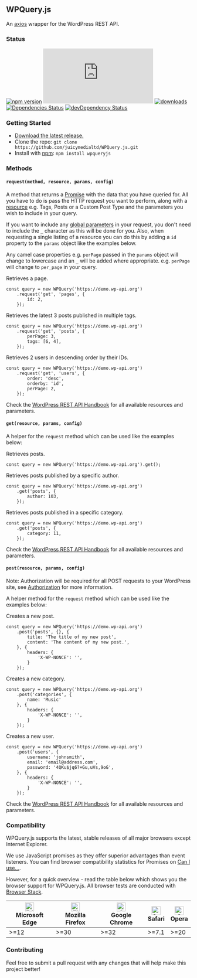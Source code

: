 ## WPQuery.js

An [axios](https://github.com/axios/axios) wrapper for the WordPress REST API.

### Status

[![npm version](https://img.shields.io/npm/v/wpqueryjs.svg)](https://npmjs.com/package/wpqueryjs)
[![JS gzip size](https://img.badgesize.io/juicymedialtd/WPQuery.js/master/dist/WPQuery.min.js?compression=gzip&label=JS+gzip+size)](https://github.com/juicymedialtd/WPQuery.js/tree/master/dist/WPQuery.min.js)
[![downloads](https://img.shields.io/npm/dm/wpqueryjs.svg)](https://npmjs.com/package/wpqueryjs)
[![Dependencies Status](https://david-dm.org/juicymedialtd/WPQuery.js/status.svg)](https://david-dm.org/juicymedialtd/WPQuery.js)
[![devDependency Status](https://david-dm.org/juicymedialtd/WPQuery.js/dev-status.svg)](https://david-dm.org/juicymedialtd/WPQuery.js?type=dev)

### Getting Started

* [Download the latest release.](https://github.com/juicymedialtd/WPQuery.js/releases/download/v1.0.2/WPQuery-1.0.2.zip)
* Clone the repo: `git clone https://github.com/juicymedialtd/WPQuery.js.git`
* Install with [npm](https://www.npmjs.com/): `npm install wpqueryjs`

### Methods

#### `request(method, resource, params, config)`

A method that returns a [Promise](https://developer.mozilla.org/en-US/docs/Web/JavaScript/Reference/Global_Objects/Promise) with the data that you have queried for. All you have to do is pass the HTTP request you want to perform, along with a [resource](https://developer.wordpress.org/rest-api/reference/) e.g. Tags, Posts or a Custom Post Type and the parameters you wish to include in your query.

If you want to include any [global parameters](https://developer.wordpress.org/rest-api/using-the-rest-api/global-parameters/) in your request, you don't need to include the `_` character as this will be done for you. Also, when requesting a single listing of a resource you can do this by adding a `id` property to the `params` object like the examples below.

Any camel case properties e.g. `perPage` passed in the `params` object will change to lowercase and an `_` will be added where appropriate. e.g. `perPage` will change to `per_page` in your query.

Retrieves a page.
```
const query = new WPQuery('https://demo.wp-api.org')
    .request('get', 'pages', {
        id: 2,
    });
```

Retrieves the latest 3 posts published in multiple tags.
```
const query = new WPQuery('https://demo.wp-api.org')
    .request('get', 'posts', {
        perPage: 3,
        tags: [6, 4],
    });
```

Retrieves 2 users in descending order by their IDs.

```
const query = new WPQuery('https://demo.wp-api.org')
    .request('get', 'users', {
        order: 'desc',
        orderby: 'id',
        perPage: 2,
    });
```

Check the [WordPress REST API Handbook](https://developer.wordpress.org/rest-api/reference/) for all available resources and parameters.

#### `get(resource, params, config)`

A helper for the `request` method which can be used like the examples below:

Retrieves posts.
```
const query = new WPQuery('https://demo.wp-api.org').get();
```

Retrieves posts published by a specific author.
```
const query = new WPQuery('https://demo.wp-api.org')
    .get('posts', {
        author: 103,
    });
```

Retrieves posts published in a specific category.
```
const query = new WPQuery('https://demo.wp-api.org')
    .get('posts', {
        category: 11,
    });
```

Check the [WordPress REST API Handbook](https://developer.wordpress.org/rest-api/reference/) for all available resources and parameters.

#### `post(resource, params, config)`

Note: Authorization will be required for all POST requests to your WordPress site, see [Authorization](https://developer.wordpress.org/rest-api/using-the-rest-api/authentication/) for more information.

A helper method for the `request` method which can be used like the examples below:

Creates a new post.
```
const query = new WPQuery('https://demo.wp-api.org')
    .post('posts', {}, {
        title: 'The title of my new post',
        content: 'The content of my new post.',
    }, {
        headers: {
            'X-WP-NONCE': '',
        }
    });
```

Creates a new category.
```
const query = new WPQuery('https://demo.wp-api.org')
    .post('categories', {
        name: 'Music'
    }, {
        headers: {
            'X-WP-NONCE': '',
        }
    });
```

Creates a new user.
```
const query = new WPQuery('https://demo.wp-api.org')
    .post('users', {
        username: 'johnsmith',
        email: 'email@address.com',
        password: '4QKu$jq6?+Gu,uVs,9oG',
    }, {
        headers: {
            'X-WP-NONCE': '',
        }
    });
```

Check the [WordPress REST API Handbook](https://developer.wordpress.org/rest-api/reference/) for all available resources and parameters.

### Compatibility

WPQuery.js supports the latest, stable releases of all major browsers except Internet Explorer.

We use JavaScript promises as they offer superior advantages than event listeners. You can find browser compatibility statistics for Promises on [Can I use...](https://caniuse.com).

However, for a quick overview - read the table below which shows you the browser support for WPQuery.js. All browser tests are conducted with [Browser Stack](https://browserstack.com).

| [<img src="https://raw.githubusercontent.com/alrra/browser-logos/master/src/edge/edge_48x48.png" alt="Edge" width="24px" height="24px" />](http://godban.github.io/browsers-support-badges/)<br>Microsoft Edge | [<img src="https://raw.githubusercontent.com/alrra/browser-logos/master/src/firefox/firefox_48x48.png" alt="Firefox" width="24px" height="24px" />](http://godban.github.io/browsers-support-badges/)<br>Mozilla Firefox | [<img src="https://raw.githubusercontent.com/alrra/browser-logos/master/src/chrome/chrome_48x48.png" alt="Chrome" width="24px" height="24px" />](http://godban.github.io/browsers-support-badges/)<br>Google Chrome | [<img src="https://raw.githubusercontent.com/alrra/browser-logos/master/src/safari/safari_48x48.png" alt="Safari" width="24px" height="24px" />](http://godban.github.io/browsers-support-badges/)<br>Safari | [<img src="https://raw.githubusercontent.com/alrra/browser-logos/master/src/opera/opera_48x48.png" alt="Opera" width="24px" height="24px" />](http://godban.github.io/browsers-support-badges/)<br>Opera |
| --------- | --------- | --------- | --------- | --------- |
| >=12 | >=30 | >=32 | >=7.1 | >=20 |

### Contributing

Feel free to submit a pull request with any changes that will help make this project better!
